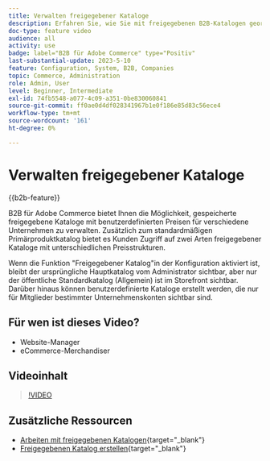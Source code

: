 ```yaml
---
title: Verwalten freigegebener Kataloge
description: Erfahren Sie, wie Sie mit freigegebenen B2B-Katalogen geordnete Kataloge verwalten können, um geordnete Kataloge mit benutzerdefinierten Preisen für verschiedene Unternehmen zu verwalten.
doc-type: feature video
audience: all
activity: use
badge: label="B2B für Adobe Commerce" type="Positiv"
last-substantial-update: 2023-5-10
feature: Configuration, System, B2B, Companies
topic: Commerce, Administration
role: Admin, User
level: Beginner, Intermediate
exl-id: 74fb5548-a077-4c09-a351-0be830060841
source-git-commit: ff0ae0d4df028341967b1e0f186e85d83c56ece4
workflow-type: tm+mt
source-wordcount: '161'
ht-degree: 0%

---
```


# Verwalten freigegebener Kataloge

{{b2b-feature}}

B2B für Adobe Commerce bietet Ihnen die Möglichkeit, gespeicherte freigegebene Kataloge mit benutzerdefinierten Preisen für verschiedene Unternehmen zu verwalten. Zusätzlich zum standardmäßigen Primärproduktkatalog bietet es Kunden Zugriff auf zwei Arten freigegebener Kataloge mit unterschiedlichen Preisstrukturen.

Wenn die Funktion &quot;Freigegebener Katalog&quot;in der Konfiguration aktiviert ist, bleibt der ursprüngliche Hauptkatalog vom Administrator sichtbar, aber nur der öffentliche Standardkatalog (Allgemein) ist im Storefront sichtbar. Darüber hinaus können benutzerdefinierte Kataloge erstellt werden, die nur für Mitglieder bestimmter Unternehmenskonten sichtbar sind.

## Für wen ist dieses Video?

- Website-Manager
- eCommerce-Merchandiser

## Videoinhalt

>[!VIDEO](https://video.tv.adobe.com/v/344446?quality=12&learn=on)

## Zusätzliche Ressourcen

- [Arbeiten mit freigegebenen Katalogen](https://experienceleague.adobe.com/docs/commerce-admin/b2b/shared-catalogs/catalog-shared.html){target="_blank"}
- [Freigegebenen Katalog erstellen](https://experienceleague.adobe.com/docs/commerce-admin/b2b/shared-catalogs/define/catalog-shared-create.html){target="_blank"}
